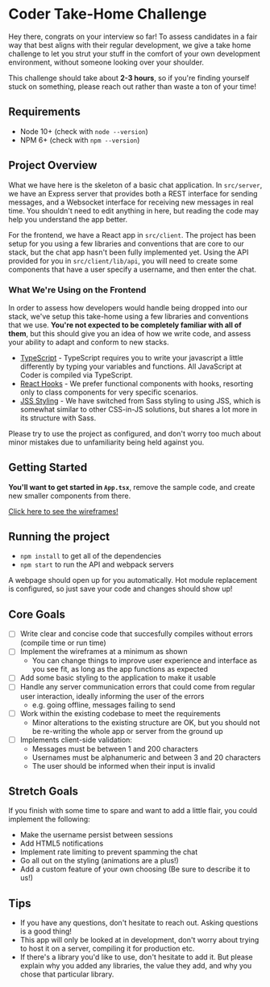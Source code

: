 # Coder Take-Home Challenge

Hey there, congrats on your interview so far! To assess candidates in a fair
way that best aligns with their regular development, we give a take home
challenge to let you strut your stuff in the comfort of your own development
environment, without someone looking over your shoulder.

This challenge should take about **2-3 hours**, so if you're finding yourself
stuck on something, please reach out rather than waste a ton of your time!

## Requirements

- Node 10+ (check with `node --version`)
- NPM 6+ (check with `npm --version`)

## Project Overview

What we have here is the skeleton of a basic chat application. In `src/server`,
we have an Express server that provides both a REST interface for sending
messages, and a Websocket interface for receiving new messages in real time.
You shouldn't need to edit anything in here, but reading the code may help
you understand the app better.

For the frontend, we have a React app in `src/client`. The project has
been setup for you using a few libraries and conventions that are core to our
stack, but the chat app hasn't been fully implemented yet. Using the API
provided for you in `src/client/lib/api`, you will need to create some
components that have a user specify a username, and then enter the chat.

### What We're Using on the Frontend

In order to assess how developers would handle being dropped into our stack, we've
setup this take-home using a few libraries and conventions that we use. **You're not
expected to be completely familiar with all of them**, but this should give you an idea
of how we write code, and assess your ability to adapt and conform to new stacks.

- [TypeScript](https://www.typescriptlang.org/) - TypeScript requires you to
  write your javascript a little differently by typing your variables and
  functions. All JavaScript at Coder is compiled via TypeScript.
- [React Hooks](https://reactjs.org/docs/hooks-intro.html) - We prefer functional
components with hooks, resorting only to class components for very specific scenarios.
- [JSS Styling](https://cssinjs.org/) - We have switched from Sass styling to
  using JSS, which is somewhat similar to other CSS-in-JS solutions, but shares
  a lot more in its structure with Sass.

Please try to use the project as configured, and don't worry too much about
minor mistakes due to unfamiliarity being held against you.

## Getting Started

**You'll want to get started in `App.tsx`**, remove the sample code, and create
new smaller components from there.

[Click here to see the wireframes!](wires.pdf)

## Running the project

- `npm install` to get all of the dependencies
- `npm start` to run the API and webpack servers

A webpage should open up for you automatically. Hot module replacement is configured, so just save your code and changes should show up!

## Core Goals

- [ ] Write clear and concise code that succesfully compiles without errors (compile time or run time)
- [ ] Implement the wireframes at a minimum as shown
  - You can change things to improve user experience and interface as you see fit, as long as the app functions as expected
- [ ] Add some basic styling to the application to make it usable
- [ ] Handle any server communication errors that could come from regular user interaction, ideally informing the user of the errors
  - e.g. going offline, messages failing to send
- [ ] Work within the existing codebase to meet the requirements
  - Minor alterations to the existing structure are OK, but you should not be re-writing the whole app or server from the ground up
- [ ] Implements client-side validation:
  - Messages must be between 1 and 200 characters
  - Usernames must be alphanumeric and between 3 and 20 characters
  - The user should be informed when their input is invalid

## Stretch Goals

If you finish with some time to spare and want to add a little flair, you could implement the following:

- Make the username persist between sessions
- Add HTML5 notifications
- Implement rate limiting to prevent spamming the chat
- Go all out on the styling (animations are a plus!)
- Add a custom feature of your own choosing (Be sure to describe it to us!)

## Tips

- If you have any questions, don't hesitate to reach out. Asking questions is a good thing!
- This app will only be looked at in development, don't worry about trying to host it on a server, compiling it for production etc.
- If there's a library you'd like to use, don't hesitate to add it. But please explain why you added any libraries, the value they add, and why you chose that particular library.
